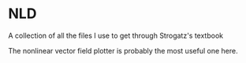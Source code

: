 # NLD
A collection of all the files I use to get through Strogatz's textbook

The nonlinear vector field plotter is probably the most useful one here.
